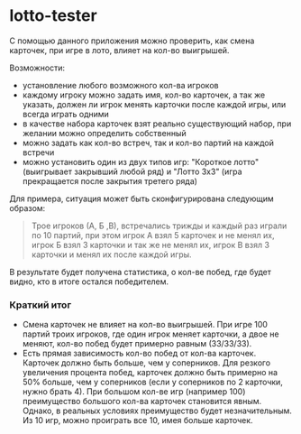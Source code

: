 # lotto-tester
С помощью данного приложения можно проверить, как смена карточек, при игре в лото, влияет на кол-во выигрышей.

Возможности:
 * установление любого возможного кол-ва игроков
 * каждому игроку можно задать имя, кол-во карточек, а так же указать, должен ли игрок менять карточки после каждой игры, или всегда играть одними
 * в качестве набора карточек взят реально существующий набор, при желании можно определить собственный
 * можно задать как кол-во встреч, так и кол-во партий на каждой встречи
 * можно установить один из двух типов игр: "Короткое лотто" (выигрывает закрывший любой ряд) и "Лотто 3х3" (игра прекращается после закрытия третего ряда)
 
 
Для примера, ситуация может быть сконфигурирована следующим образом:
> Трое игроков (А, Б ,В), встречались трижды и каждый раз играли по 10 партий, при этом игрок А взял 5 карточек и не менял их, игрок Б взял 3 карточки и так же не менял их, игрок В взял 3 карточки и менял их после каждой игры.

В результате будет получена статистика, о кол-ве побед, где будет видно, кто в итоге остался победителем.


### Краткий итог
- Смена карточек не влияет на кол-во выигрышей. При игре 100 партий троих игроков, где один игрок меняет карточки, а двое не меняют, кол-во побед будет примерно равным (33/33/33).
- Есть прямая зависимость кол-во побед от кол-ва карточек. Карточек должно быть больше, чем у соперников. Для резкого увеличения процента побед, карточек должно быть примерно на 50% больше, чем у соперников (если у соперников по 2 карточки, нужно брать 4). При большом кол-ве игр (например 100) преимущество большого кол-ва карточек становится явным. Однако, в реальных условиях преимущество будет незначительным. Из 10 игр, можно проиграть все 10, имея больше карточек.
